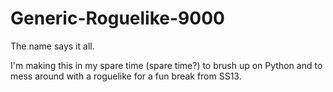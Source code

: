 Generic-Roguelike-9000
======================

The name says it all.


I'm making this in my spare time (spare time?) to brush up on Python and to mess around with a roguelike for a fun break from SS13.